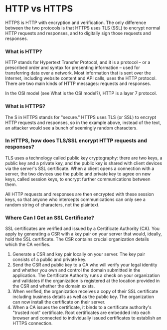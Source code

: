 # HTTP vs HTTPS

HTTPS is HTTP with encryption and verification. The only difference between the two protocols is that HTTPS uses TLS (SSL) to encrypt normal HTTP requests and responses, and to digitally sign those requests and responses. 

### What is HTTP?

HTTP stands for Hypertext Transfer Protocol, and it is a protocol – or a prescribed order and syntax for presenting information – used for transferring data over a network. Most information that is sent over the Internet, including website content and API calls, uses the HTTP protocol. There are two main kinds of HTTP messages: requests and responses.

In the OSI model (see What is the OSI model?), HTTP is a layer 7 protocol.

### What is HTTPS?

The S in HTTPS stands for "secure." HTTPS uses TLS (or SSL) to encrypt HTTP requests and responses, so in the example above, instead of the text, an attacker would see a bunch of seemingly random characters.



### In HTTPS, how does TLS/SSL encrypt HTTP requests and responses?

TLS uses a technology called public key cryptography: there are two keys, a public key and a private key, and the public key is shared with client devices via the server's SSL certificate. When a client opens a connection with a server, the two devices use the public and private key to agree on new keys, called session keys, to encrypt further communications between them.

All HTTP requests and responses are then encrypted with these session keys, so that anyone who intercepts communications can only see a random string of characters, not the plaintext.


### Where Can I Get an SSL Certificate?

SSL certificates are verified and issued by a Certificate Authority (CA). You apply by generating a CSR with a key pair on your server that would, ideally, hold the SSL certificate. The CSR contains crucial organization details which the CA verifies.

1. Generate a CSR and key pair locally on your server. The key pair consists of a public and private key.
2. Send the CSR and public key to a CA who will verify your legal identity and whether you own and control the domain submitted in the application. The Certificate Authority runs a check on your organization and validates if the organization is registered at the location provided in the CSR and whether the domain exists.
3. When verified, the organization receives a copy of their SSL certificate including business details as well as the public key. The organization can now install the certificate on their server.
4. When a CA issues the certificate, it binds to a certificate authority's "trusted root" certificate. Root certificates are embedded into each browser and connected to individually issued certificates to establish an HTTPS connection.